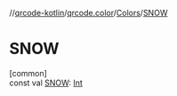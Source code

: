 //[qrcode-kotlin](../../../index.md)/[qrcode.color](../index.md)/[Colors](index.md)/[SNOW](-s-n-o-w.md)

# SNOW

[common]\
const val [SNOW](-s-n-o-w.md): [Int](https://kotlinlang.org/api/latest/jvm/stdlib/kotlin-stdlib/kotlin/-int/index.html)
